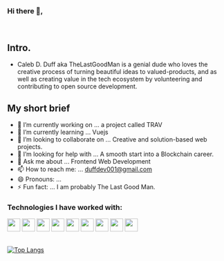 ### Hi there  👋, 
<br />

## Intro.
  - Caleb D. Duff aka TheLastGoodMan is a genial dude who loves the creative process of turning beautiful ideas to valued-products, and as well as creating value in the tech ecosystem by volunteering and contributing to open source development. 

## My short brief

- 🔭 I’m currently working on ... a project called TRAV
- 🌱 I’m currently learning ... Vuejs
- 👯 I’m looking to collaborate on ... Creative and solution-based web projects.
- 🤔 I’m looking for help with ... A smooth start into a Blockchain career.
- 💬 Ask me about ... Frontend Web Development
- 📫 How to reach me: ... duffdev001@gmail.com
- 😄 Pronouns: ... 
- ⚡ Fun fact: ... I am probably The Last Good Man.

### Technologies I have worked with:

<span>
  <img width="30px" src="https://img.icons8.com/color/452/bootstrap.png">
  <img width="30px" src="https://www.schoolofit.co.za/wp-content/uploads/2020/03/ReactJS-courses.png">
  <img width="30px" src="https://material-ui.com/static/logo_raw.svg">
  <img width='30px' src='https://decodenatura.com/static/fb8aa1bb70c9925ce1ae22dc2711b343/4e9d0/nextjs-logo.png'>
  <img width='30px' src='https://tailwindcss.com/_next/static/media/tailwindcss-mark.cb8046c163f77190406dfbf4dec89848.svg'>
  <img width='30px' src='https://rstudio.github.io/sass/reference/figures/logo.svg'>
  <img width='30px' src='https://upload.wikimedia.org/wikipedia/commons/d/d9/Node.js_logo.svg'>
  <img width="30px" src="https://banner2.cleanpng.com/20181209/yvf/kisspng-javascript-angularjs-node-js-computer-icons-clip-a-clipart-js-5c0d82819a4963.228658921544389249632.jpg">
  <img width="30px" src="https://img.icons8.com/color/452/firebase.png">
<!--   <img width="30px" src="https://upload.wikimedia.org/wikipedia/commons/thumb/9/95/Vue.js_Logo_2.svg/1200px-Vue.js_Logo_2.svg.png"> -->
</span>




<br />
<br />

[![Top Langs](https://github-readme-stats.vercel.app/api/top-langs/?username=duffigoogle&layout=compact)](https://github.com/duffigoogle/github-readme-stats)
